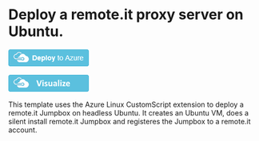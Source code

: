 # Deploy a remote.it proxy server on Ubuntu.

<!--
<IMG SRC="https://azurequickstartsservice.blob.core.windows.net/badges/lamp-app/PublicLastTestDate.svg" />&nbsp;
<IMG SRC="https://azurequickstartsservice.blob.core.windows.net/badges/lamp-app/PublicDeployment.svg" />&nbsp;

<IMG SRC="https://azurequickstartsservice.blob.core.windows.net/badges/lamp-app/FairfaxLastTestDate.svg" />&nbsp;
<IMG SRC="https://azurequickstartsservice.blob.core.windows.net/badges/lamp-app/FairfaxDeployment.svg" />&nbsp;

<IMG SRC="https://azurequickstartsservice.blob.core.windows.net/badges/lamp-app/BestPracticeResult.svg" />&nbsp;
<IMG SRC="https://azurequickstartsservice.blob.core.windows.net/badges/lamp-app/CredScanResult.svg" />&nbsp;
-->


<a href="https://portal.azure.com/#create/Microsoft.Template/uri/https://raw.githubusercontent.com/remoteit/azure-deploy/master/ubuntu-jumpbox/azuredeploy.json" target="_blank"><img src="https://raw.githubusercontent.com/Azure/azure-quickstart-templates/master/1-CONTRIBUTION-GUIDE/images/deploytoazure.png"/></a>

<a href="http://armviz.io/#/?load=https://raw.githubusercontent.com/remoteit/azure-deploy/master/ubuntu-jumpbox/azuredeploy.json" target="_blank"><img src="https://raw.githubusercontent.com/Azure/azure-quickstart-templates/master/1-CONTRIBUTION-GUIDE/images/visualizebutton.png"/></a>

This template uses the Azure Linux CustomScript extension to deploy a remote.it Jumpbox on headless Ubuntu. It creates an Ubuntu VM, does a silent install remote.it Jumpbox and registeres the Jumpbox to a remote.it account.   
